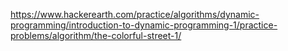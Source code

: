 https://www.hackerearth.com/practice/algorithms/dynamic-programming/introduction-to-dynamic-programming-1/practice-problems/algorithm/the-colorful-street-1/
